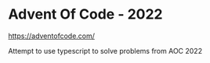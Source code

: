 # Advent Of Code - 2022

https://adventofcode.com/

Attempt to use typescript to solve problems from AOC 2022
